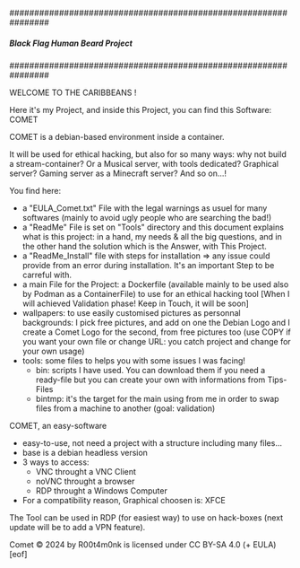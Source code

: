 ################################################################
#####          Black Flag Human Beard Project              #####
################################################################

WELCOME TO THE CARIBBEANS !

Here it's my Project, and inside this Project, you can find this Software: COMET

COMET is a debian-based environment inside a container.

It will be used for ethical hacking, but also for so many ways: why not build a stream-container? Or a Musical server, with tools dedicated? Graphical server? Gaming server as a Minecraft server? And so on...!

You find here:
- a "EULA_Comet.txt" File with the legal warnings as usuel for many softwares (mainly to avoid ugly people who are searching the bad!)
- a "ReadMe" File is set on "Tools" directory and this document explains what is this project: in a hand, my needs & all the big questions, and in the other hand the solution which is the Answer, with This Project.
- a "ReadMe_Install" file with steps for installation => any issue could provide from an error during installation. It's an important Step to be carreful with.
- a main File for the Project: a Dockerfile (available mainly to be used also by Podman as a ContainerFile) to use for an ethical hacking tool [When I will achieved Validation phase! Keep in Touch, it will be soon]
- wallpapers: to use easily customised pictures as personnal backgrounds: I pick free pictures, and add on one the Debian Logo and I create a Comet Logo for the second, from free pictures too (use COPY if you want your own file or change URL: you catch project and change for your own usage)
- tools: some files to helps you with some issues I was facing!
   - bin: scripts I have used. You can download them if you need a ready-file but you can create your own with informations from Tips-Files
   - bintmp: it's the target for the main using from me in order to swap files from a machine to another (goal: validation)


COMET, an easy-software
- easy-to-use, not need a project with a structure including many files...
- base is a debian headless version
- 3 ways to access:
   * VNC throught a VNC Client
   * noVNC throught a browser
   * RDP throught a Windows Computer
- For a compatibility reason, Graphical choosen is: XFCE

The Tool can be used in RDP (for easiest way) to use on hack-boxes (next update will be to add a VPN feature).


Comet © 2024 by R00t4m0nk is licensed under CC BY-SA 4.0 (+ EULA)
[eof]
